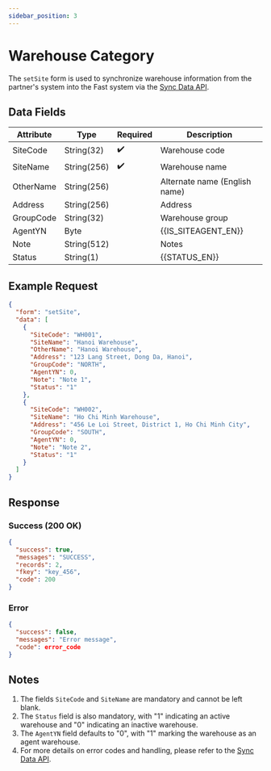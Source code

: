 ```yaml
---
sidebar_position: 3
---
```


# Warehouse Category

The `setSite` form is used to synchronize warehouse information from the partner's system into the Fast system via the [Sync Data API](../sync-data).

## Data Fields

| Attribute    | Type        | Required | Description          |
|--------------|-------------|----------|----------------------|
| SiteCode     | String(32)  | ✔️       | Warehouse code       |
| SiteName     | String(256) | ✔️       | Warehouse name       |
| OtherName    | String(256) |          | Alternate name (English name) |
| Address      | String(256) |          | Address              |
| GroupCode    | String(32)  |          | Warehouse group      |
| AgentYN      | Byte        |          | {{IS_SITEAGENT_EN}} |
| Note         | String(512) |          | Notes                |
| Status       | String(1)   |          | {{STATUS_EN}}|

## Example Request

```json
{
  "form": "setSite",
  "data": [
    {
      "SiteCode": "WH001",
      "SiteName": "Hanoi Warehouse",
      "OtherName": "Hanoi Warehouse",
      "Address": "123 Lang Street, Dong Da, Hanoi",
      "GroupCode": "NORTH",
      "AgentYN": 0,
      "Note": "Note 1",
      "Status": "1"
    },
    {
      "SiteCode": "WH002",
      "SiteName": "Ho Chi Minh Warehouse",
      "Address": "456 Le Loi Street, District 1, Ho Chi Minh City",
      "GroupCode": "SOUTH",
      "AgentYN": 0,
      "Note": "Note 2",
      "Status": "1"
    }
  ]
}
```

## Response

### Success (200 OK)

```json
{
  "success": true,
  "messages": "SUCCESS",
  "records": 2,
  "fkey": "key_456",
  "code": 200
}
```

### Error

```json
{
  "success": false,
  "messages": "Error message",
  "code": error_code
}
```

## Notes

1. The fields `SiteCode` and `SiteName` are mandatory and cannot be left blank.
2. The `Status` field is also mandatory, with "1" indicating an active warehouse and "0" indicating an inactive warehouse.
3. The `AgentYN` field defaults to "0", with "1" marking the warehouse as an agent warehouse.
4. For more details on error codes and handling, please refer to the [Sync Data API](../sync-data).